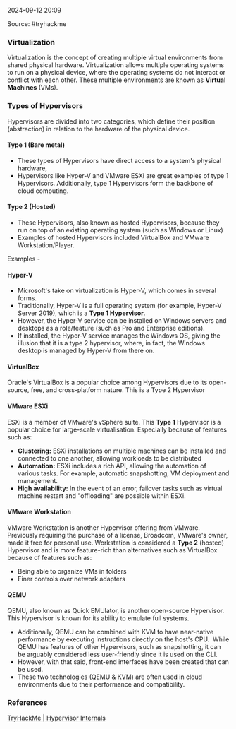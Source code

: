 
2024-09-12 20:09

Source: #tryhackme 

### Virtualization

Virtualization is the concept of creating multiple virtual environments from shared physical hardware. 
Virtualization allows multiple operating systems to run on a physical device, where the operating systems do not interact or conflict with each other. These multiple environments are known as **Virtual Machines** (VMs).
### Types of Hypervisors

Hypervisors are divided into two categories, which define their position (abstraction) in relation to the hardware of the physical device.

#### Type 1 (Bare metal)

- These types of Hypervisors have direct access to a system's physical hardware,
- Hypervisors like Hyper-V and VMware ESXi are great examples of type 1 Hypervisors. Additionally, type 1 Hypervisors form the backbone of cloud computing.

#### Type 2 (Hosted)

- These Hypervisors, also known as hosted Hypervisors, because they run on top of an existing operating system (such as Windows or Linux)
- Examples of hosted Hypervisors included VirtualBox and VMware Workstation/Player.

Examples - 
#### Hyper-V

- Microsoft's take on virtualization is Hyper-V, which comes in several forms. 
- Traditionally, Hyper-V is a full operating system (for example, Hyper-V Server 2019), which is a **Type 1 Hypervisor**.
- However, the Hyper-V service can be installed on Windows servers and desktops as a role/feature (such as Pro and Enterprise editions). 
- If installed, the Hyper-V service manages the Windows OS, giving the illusion that it is a type 2 hypervisor, where, in fact, the Windows desktop is managed by Hyper-V from there on.
#### VirtualBox

Oracle's VirtualBox is a popular choice among Hypervisors due to its open-source, free, and cross-platform nature. This is a Type 2 Hypervisor
#### VMware ESXi

ESXi is a member of VMware's vSphere suite. This **Type 1** Hypervisor is a popular choice for large-scale virtualisation. Especially because of features such as:

- **Clustering:** ESXi installations on multiple machines can be installed and connected to one another, allowing workloads to be distributed
- **Automation:** ESXi includes a rich API, allowing the automation of various tasks. For example, automatic snapshotting, VM deployment and management.
- **High availability:** In the event of an error, failover tasks such as virtual machine restart and "offloading" are possible within ESXi.
#### VMware Workstation

VMware Workstation is another Hypervisor offering from VMware. Previously requiring the purchase of a license, Broadcom, VMware's owner, made it free for personal use. 
Workstation is considered a **Type 2** (hosted) Hypervisor and is more feature-rich than alternatives such as VirtualBox because of features such as:
- Being able to organize VMs in folders
- Finer controls over network adapters
#### QEMU

QEMU, also known as Quick EMUlator, is another open-source Hypervisor. This Hypervisor is known for its ability to emulate full systems. 
- Additionally, QEMU can be combined with KVM to have near-native performance by executing instructions directly on the host's CPU.  While QEMU has features of other Hypervisors, such as snapshotting, it can be arguably considered less user-friendly since it is used on the CLI.
- However, with that said, front-end interfaces have been created that can be used. 
- These two technologies (QEMU & KVM) are often used in cloud environments due to their performance and compatibility.

### References

[TryHackMe | Hypervisor Internals](https://tryhackme.com/r/room/hypervisorinternals)